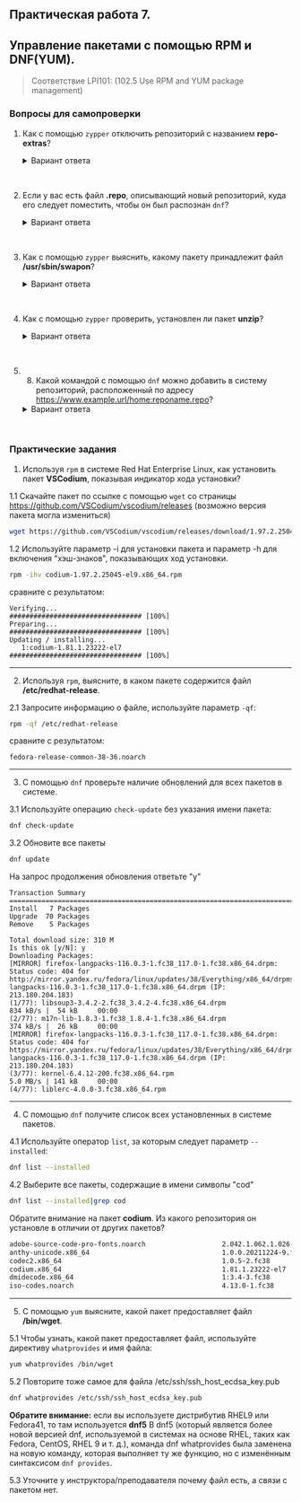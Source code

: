 ## Практическая работа 7. 
## Управление пакетами с помощью RPM и DNF(YUM).

> Соответствие LPI101: (102.5 Use RPM and YUM package management)

### Вопросы для самопроверки

1. Как с помощью `zypper` отключить репозиторий с названием **repo-extras**? 
    <details>
    <summary>Вариант ответа</summary>

    Для изменения параметров репозитория используйте операцию `modifyrepo`, а для его отключения - параметр `-d`: 
    ```sh
    zypper modifyrepo -d repo-extras
    ```
    
    </details>
<br> 


2. Если у вас есть файл **.repo**, описывающий новый репозиторий, куда его следует поместить, чтобы он был распознан `dnf`? 
    <details>
    <summary>Вариант ответа</summary>

    Файлы **.repo** для DNF следует поместить в то же место, которое используется YUM, внутри **/etc/yum.repos.d/**.
    
    </details>
<br> 

3. Как с помощью `zypper` выяснить, какому пакету принадлежит файл **/usr/sbin/swapon**? 
    <details>
    <summary>Вариант ответа</summary>

    Используйте оператор `se` (`search`) и параметр `--provides`: 

    ```sh
    zypper se --provides /usr/sbin/swapon
    ```
    
    </details>
<br> 

4.  Как с помощью `zypper` проверить, установлен ли пакет **unzip**? 
    <details>
    <summary>Вариант ответа</summary>

    Необходимо выполнить поиск (`se`) по установленным (`-i`) пакетам: 

    ```sh
    zypper se -i unzip
    ```
    
    </details>
<br> 

5. 8. Какой командой с помощью `dnf` можно добавить в систему репозиторий, расположенный по адресу https://www.example.url/home:reponame.repo? 

    <details>
    <summary>Вариант ответа</summary>

    Работа с репозиториями - это "изменение конфигурации", поэтому используйте `config-manager` и параметр `--add_repo`: 

    ```sh
    dnf config-manager --add_repo https://www.example.url/home:reponame.repo
    ```
    
    </details>
<br> 


### Практические задания

1. Используя `rpm` в системе Red Hat Enterprise Linux, как установить пакет **VSCodium**, показывая индикатор хода установки? 

1.1 Скачайте пакет по ссылке с помощью `wget` со страницы https://github.com/VSCodium/vscodium/releases (возможно версия пакета могла измениться)
```sh
wget https://github.com/VSCodium/vscodium/releases/download/1.97.2.25045/codium-1.97.2.25045-el9.x86_64.rpm
```

1.2 Используйте параметр -i для установки пакета и параметр -h для включения "хэш-знаков", показывающих ход установки. 
```sh
rpm -ihv codium-1.97.2.25045-el9.x86_64.rpm
```

сравните с результатом:
```console
Verifying...                          ################################# [100%]
Preparing...                          ################################# [100%]
Updating / installing...
   1:codium-1.81.1.23222-el7          ################################# [100%]
```

---
2. Используя `rpm`, выясните, в каком пакете содержится файл **/etc/redhat-release**. 

2.1 Запросите информацию о файле, используйте параметр `-qf`: 
```sh
rpm -qf /etc/redhat-release
```

сравните с результатом:
```console
fedora-release-common-38-36.noarch
```

---
3. C помощью `dnf` проверьте наличие обновлений для всех пакетов в системе.

3.1 Используйте операцию `check-update` без указания имени пакета: 
```sh
dnf check-update
```

3.2 Обновите все пакеты
```sh
dnf update
```
 На запрос продолжения обновления ответьте "y"
 ```console
 Transaction Summary
========================================================================================================================================
Install   7 Packages
Upgrade  70 Packages
Remove    5 Packages

Total download size: 310 M
Is this ok [y/N]: y
Downloading Packages:
[MIRROR] firefox-langpacks-116.0.3-1.fc38_117.0-1.fc38.x86_64.drpm: Status code: 404 for http://mirror.yandex.ru/fedora/linux/updates/38/Everything/x86_64/drpms/firefox-langpacks-116.0.3-1.fc38_117.0-1.fc38.x86_64.drpm (IP: 213.180.204.183)
(1/77): libsoup3-3.4.2-2.fc38_3.4.2-4.fc38.x86_64.drpm                                                  834 kB/s |  54 kB     00:00
(2/77): m17n-lib-1.8.3-1.fc38_1.8.4-1.fc38.x86_64.drpm                                                  374 kB/s |  26 kB     00:00
[MIRROR] firefox-langpacks-116.0.3-1.fc38_117.0-1.fc38.x86_64.drpm: Status code: 404 for https://mirror.yandex.ru/fedora/linux/updates/38/Everything/x86_64/drpms/firefox-langpacks-116.0.3-1.fc38_117.0-1.fc38.x86_64.drpm (IP: 213.180.204.183)
(3/77): kernel-6.4.12-200.fc38.x86_64.rpm                                                               5.0 MB/s | 141 kB     00:00
(4/77): liblerc-4.0.0-3.fc38.x86_64.rpm                  
 ```

---
4. C помощью `dnf` получите список всех установленных в системе пакетов. 

4.1 Используйте оператор `list`, за которым следует параметр `--installed`: 
```sh
dnf list --installed
```

4.2 Выберите все пакеты, содержащие в имени символы "cod"
```sh
dnf list --installed|grep cod
```
Обратите внимание на пакет **codium**. Из какого репозитория он установле в отличии от других пакетов?
```sh
adobe-source-code-pro-fonts.noarch                   2.042.1.062.1.026-2.fc38           @updates
anthy-unicode.x86_64                                 1.0.0.20211224-9.fc38              @fedora
codec2.x86_64                                        1.0.5-2.fc38                       @fedora
codium.x86_64                                        1.81.1.23222-el7                   @@System
dmidecode.x86_64                                     1:3.4-3.fc38                       @fedora
iso-codes.noarch                                     4.13.0-1.fc38                      @fedora
```

---
5. С помощью `yum` выясните, какой пакет предоставляет файл **/bin/wget**. 

5.1 Чтобы узнать, какой пакет предоставляет файл, используйте директиву `whatprovides` и имя файла: 

```sh
yum whatprovides /bin/wget
```

5.2 Повторите тоже самое для файла /etc/ssh/ssh_host_ecdsa_key.pub
```sh
dnf whatprovides /etc/ssh/ssh_host_ecdsa_key.pub
```
**Обратите внимание:** если вы используете дистрибутив RHEL9 или Fedora41, то там используется **dnf5**
В dnf5 (который является более новой версией dnf, используемой в системах на основе RHEL, таких как Fedora, CentOS, RHEL 9 и т. д.), команда dnf whatprovides была заменена на новую команду, которая выполняет ту же функцию, но с изменённым синтаксисом `dnf provides`.

5.3 Уточните у инструктора/преподавателя почему файл есть, а связи с пакетом нет.
